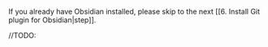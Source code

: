 If you already have Obsidian installed, please skip to the next [[6. Install Git plugin for Obsidian|step]].

//TODO:

